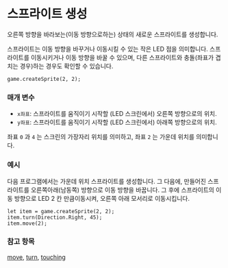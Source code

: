 # 스프라이트 생성

오른쪽 방향을 바라보는(이동 방향으로하는) 상태의 새로운 스프라이트를 생성합니다.

스프라이트는 이동 방향을 바꾸거나 이동시킬 수 있는 작은 LED 점을 의미합니다. 스프라이트를 이동시키거나 이동 방향을 바꿀 수 있으며, 다른 스프라이트와 충돌(좌표가 겹치는 경우)하는 경우도 확인할 수 있습니다.

```sig
game.createSprite(2, 2);
```

### 매개 변수

* `x좌표`: 스프라이트를 움직이기 시작할 (LED 스크린에서) 오른쪽 방향으로의 위치.
* `y좌표`: 스프라이트를 움직이기 시작할 (LED 스크린에서) 아래쪽 방향으로의 위치.

좌표 `0` 과 `4` 는 스크린의 가장자리 위치를 의미하고, 좌표 `2` 는 가운데 위치를 의미합니다.

### 예시

다음 프로그램에서는 가운데 위치 스프라이트를 생성합니다. 그 다음에, 만들어진 스프라이트를 오른쪽아래(남동쪽) 방향으로 이동 방향을 바꿉니다. 그 후에 스프라이트의 이동 방향으로 LED 2 칸 만큼이동시켜, 오른쪽 아래 모서리로 이동시킵니다.

```blocks
let item = game.createSprite(2, 2);
item.turn(Direction.Right, 45);
item.move(2);
```

### 참고 항목

[move](/reference/game/move), [turn](/reference/game/turn), [touching](/reference/game/touching)